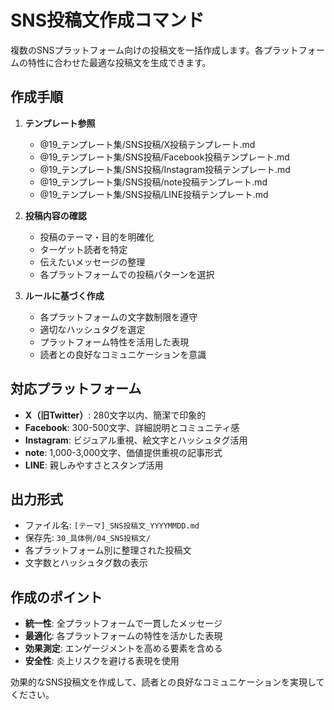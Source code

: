 # SNS投稿文作成コマンド

複数のSNSプラットフォーム向けの投稿文を一括作成します。各プラットフォームの特性に合わせた最適な投稿文を生成できます。

## 作成手順

1. **テンプレート参照**
   - @19_テンプレート集/SNS投稿/X投稿テンプレート.md
   - @19_テンプレート集/SNS投稿/Facebook投稿テンプレート.md
   - @19_テンプレート集/SNS投稿/Instagram投稿テンプレート.md
   - @19_テンプレート集/SNS投稿/note投稿テンプレート.md
   - @19_テンプレート集/SNS投稿/LINE投稿テンプレート.md

2. **投稿内容の確認**
   - 投稿のテーマ・目的を明確化
   - ターゲット読者を特定
   - 伝えたいメッセージの整理
   - 各プラットフォームでの投稿パターンを選択

3. **ルールに基づく作成**
   - 各プラットフォームの文字数制限を遵守
   - 適切なハッシュタグを選定
   - プラットフォーム特性を活用した表現
   - 読者との良好なコミュニケーションを意識

## 対応プラットフォーム

- **X（旧Twitter）**: 280文字以内、簡潔で印象的
- **Facebook**: 300-500文字、詳細説明とコミュニティ感
- **Instagram**: ビジュアル重視、絵文字とハッシュタグ活用
- **note**: 1,000-3,000文字、価値提供重視の記事形式
- **LINE**: 親しみやすさとスタンプ活用

## 出力形式

- ファイル名: `[テーマ]_SNS投稿文_YYYYMMDD.md`
- 保存先: `30_具体例/04_SNS投稿文/`
- 各プラットフォーム別に整理された投稿文
- 文字数とハッシュタグ数の表示

## 作成のポイント

- **統一性**: 全プラットフォームで一貫したメッセージ
- **最適化**: 各プラットフォームの特性を活かした表現
- **効果測定**: エンゲージメントを高める要素を含める
- **安全性**: 炎上リスクを避ける表現を使用

効果的なSNS投稿文を作成して、読者との良好なコミュニケーションを実現してください。
